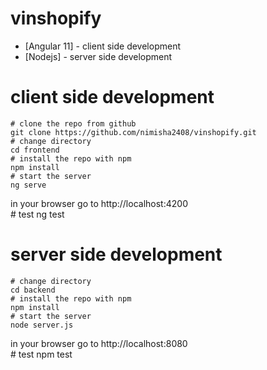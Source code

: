 # vinshopify

* [Angular 11] - client side development
* [Nodejs] - server side development

# client side development
    # clone the repo from github
    git clone https://github.com/nimisha2408/vinshopify.git 
    # change directory
    cd frontend
    # install the repo with npm
    npm install
    # start the server
    ng serve
in your browser go to http://localhost:4200    
    # test
    ng test

# server side development
    # change directory
    cd backend
    # install the repo with npm
    npm install
    # start the server
    node server.js
in your browser go to http://localhost:8080  
    # test
    npm test
